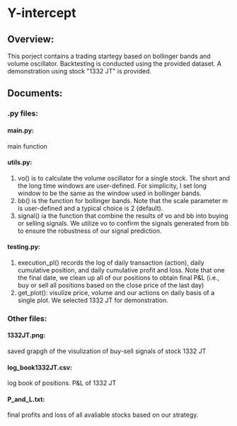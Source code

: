 # Y-intercept

## Overview: 

This porject contains a trading startegy based on bollinger bands and volume oscillator. Backtesting is conducted using the provided dataset. A demonstration using stock "1332 JT" is provided.

## Documents:

### .py files:


#### main.py: 
main function 


#### utils.py:
  1. vo() is to calculate the volume oscillator for a single stock. The short and the long time windows are user-defined. For simplicity, I set long window to be the same as the window used in bollinger bands. 
  2. bb() is the function for bollinger bands. Note that the scale parameter m is user-defined and a typical choice is 2 (default).
  3. signal() ia the function that combine the results of vo and bb into buying or selling signals. We utilize vo to confirm the signals generated from bb to ensure the robustness of our signal prediction. 


#### testing.py: 
  1. execution_pl() records the log of daily transaction (action), daily cumulative position, and daily cumulative profit and loss. Note that one the final date, we clean up all of our positions to obtain final P&L (i.e., buy or sell all positions based on the close price of the last day)
  2. get_plot(): visulize price, volume and our actions on daily basis of a single plot. We selected 1332 JT for demonstration. 
  
### Other files:

#### 1332JT.png: 
saved grapgh of the visulization of buy-sell signals of stock 1332 JT

#### log_book1332JT.csv: 
log book of positions. P&L of 1332 JT

#### P_and_L.txt: 
final profits and loss of all avaliable stocks based on our strategy.



  
  
 
